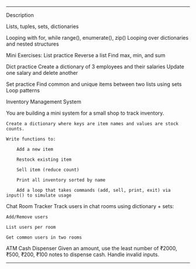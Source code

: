 
<!-- D:\GROW_CTS\PANKAJ-PROJECTS-\250417--data-structure-\DAY-2-\CODE-\todo-.md -->
-----------------------------------------------------------
Description

Lists, tuples, sets, dictionaries

Looping with for, while
range(), enumerate(), zip()
Looping over dictionaries and nested structures


<!-- ASSINGMENT (1) -->
Mini Exercises:
List practice
Reverse a list
Find max, min, and sum

<!-- ASSINGMENT (2) -->

Dict practice
Create a dictionary of 3 employees and their salaries
Update one salary and delete another

<!-- ASSINGMENT (3) -->

Set practice
Find common and unique items between two lists using sets
Loop patterns


<!-- ASSINGMENT (4) -->

Inventory Management System

You are building a mini system for a small shop to track inventory.

    Create a dictionary where keys are item names and values are stock counts.

    Write functions to:

        Add a new item

        Restock existing item

        Sell item (reduce count)

        Print all inventory sorted by name

        Add a loop that takes commands (add, sell, print, exit) via input() to simulate usage


<!-- ASSINGMENT (5) -->

Chat Room Tracker
Track users in chat rooms using dictionary + sets:

    Add/Remove users

    List users per room

    Get common users in two rooms

<!-- ASSINGMENT (6) -->

ATM Cash Dispenser
Given an amount, use the least number of ₹2000, ₹500, ₹200, ₹100 notes to dispense cash. Handle invalid inputs.

-----------------------------------------------------------